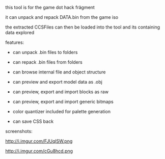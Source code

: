 ﻿this tool is for the game dot hack frägment

it can unpack and repack DATA.bin from the game iso

the extracted CCSFiles can then be loaded into the tool and its containing data explored


features:

- can unpack .bin files to folders

- can repack .bin files from folders

- can browse internal file and object structure

- can preview and export model data as .obj

- can preview, export and import blocks as raw

- can preview, export and import generic bitmaps

- color quantizer included for palette generation

- can save CSS back


screenshots: 

http://i.imgur.com/FJUqlSW.png

http://i.imgur.com/cGu8hcd.png
